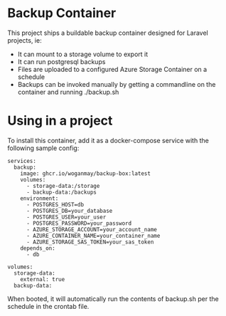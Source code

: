 Backup Container
================

This project ships a buildable backup container designed for Laravel projects, ie:

* It can mount to a storage volume to export it
* It can run postgresql backups
* Files are uploaded to a configured Azure Storage Container on a schedule
* Backups can be invoked manually by getting a commandline on the container and running ./backup.sh

# Using in a project
To install this container, add it as a docker-compose service with the following sample config:

    services:
      backup:
        image: ghcr.io/woganmay/backup-box:latest
        volumes:
          - storage-data:/storage
          - backup-data:/backups
        environment:
          - POSTGRES_HOST=db
          - POSTGRES_DB=your_database
          - POSTGRES_USER=your_user
          - POSTGRES_PASSWORD=your_password
          - AZURE_STORAGE_ACCOUNT=your_account_name
          - AZURE_CONTAINER_NAME=your_container_name
          - AZURE_STORAGE_SAS_TOKEN=your_sas_token
        depends_on:
          - db

    volumes:
      storage-data:
        external: true
      backup-data:

When booted, it will automatically run the contents of backup.sh per the schedule in the crontab file.
